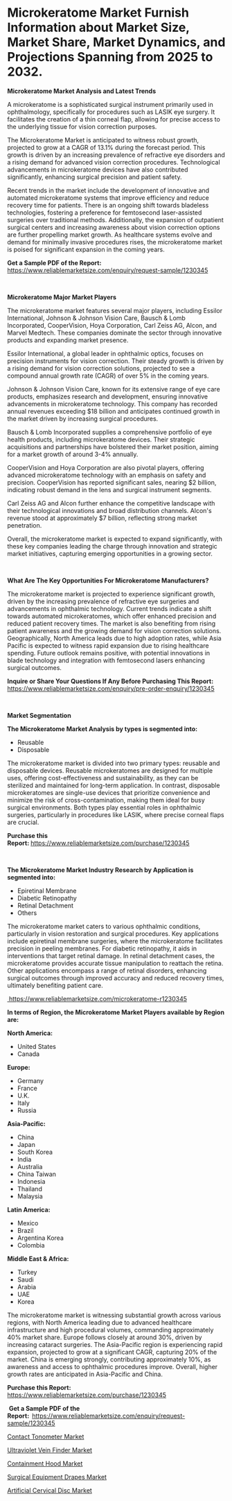 <p><h1>Microkeratome Market Furnish Information about Market Size, Market Share, Market Dynamics, and Projections Spanning from 2025 to 2032.</h1></p><p><strong>Microkeratome Market Analysis and Latest Trends</strong></p>
<p><p>A microkeratome is a sophisticated surgical instrument primarily used in ophthalmology, specifically for procedures such as LASIK eye surgery. It facilitates the creation of a thin corneal flap, allowing for precise access to the underlying tissue for vision correction purposes. </p><p>The Microkeratome Market is anticipated to witness robust growth, projected to grow at a CAGR of 13.1% during the forecast period. This growth is driven by an increasing prevalence of refractive eye disorders and a rising demand for advanced vision correction procedures. Technological advancements in microkeratome devices have also contributed significantly, enhancing surgical precision and patient safety.</p><p>Recent trends in the market include the development of innovative and automated microkeratome systems that improve efficiency and reduce recovery time for patients. There is an ongoing shift towards bladeless technologies, fostering a preference for femtosecond laser-assisted surgeries over traditional methods. Additionally, the expansion of outpatient surgical centers and increasing awareness about vision correction options are further propelling market growth. As healthcare systems evolve and demand for minimally invasive procedures rises, the microkeratome market is poised for significant expansion in the coming years.</p></p>
<p><strong>Get a Sample PDF of the Report:&nbsp;</strong> <a href="https://www.reliablemarketsize.com/enquiry/request-sample/1230345?utm_campaign=1836&utm_medium=2&utm_source=Github&utm_content=ia&utm_term=03032025&utm_id=microkeratome">https://www.reliablemarketsize.com/enquiry/request-sample/1230345</a></p>
<p>&nbsp;</p>
<p><strong>Microkeratome Major Market Players</strong></p>
<p><p>The microkeratome market features several major players, including Essilor International, Johnson & Johnson Vision Care, Bausch & Lomb Incorporated, CooperVision, Hoya Corporation, Carl Zeiss AG, Alcon, and Marvel Medtech. These companies dominate the sector through innovative products and expanding market presence.</p><p>Essilor International, a global leader in ophthalmic optics, focuses on precision instruments for vision correction. Their steady growth is driven by a rising demand for vision correction solutions, projected to see a compound annual growth rate (CAGR) of over 5% in the coming years. </p><p>Johnson & Johnson Vision Care, known for its extensive range of eye care products, emphasizes research and development, ensuring innovative advancements in microkeratome technology. This company has recorded annual revenues exceeding $18 billion and anticipates continued growth in the market driven by increasing surgical procedures.</p><p>Bausch & Lomb Incorporated supplies a comprehensive portfolio of eye health products, including microkeratome devices. Their strategic acquisitions and partnerships have bolstered their market position, aiming for a market growth of around 3-4% annually.</p><p>CooperVision and Hoya Corporation are also pivotal players, offering advanced microkeratome technology with an emphasis on safety and precision. CooperVision has reported significant sales, nearing $2 billion, indicating robust demand in the lens and surgical instrument segments.</p><p>Carl Zeiss AG and Alcon further enhance the competitive landscape with their technological innovations and broad distribution channels. Alcon's revenue stood at approximately $7 billion, reflecting strong market penetration. </p><p>Overall, the microkeratome market is expected to expand significantly, with these key companies leading the charge through innovation and strategic market initiatives, capturing emerging opportunities in a growing sector.</p></p>
<p>&nbsp;</p>
<p><strong>What Are The Key Opportunities For Microkeratome Manufacturers?</strong></p>
<p><p>The microkeratome market is projected to experience significant growth, driven by the increasing prevalence of refractive eye surgeries and advancements in ophthalmic technology. Current trends indicate a shift towards automated microkeratomes, which offer enhanced precision and reduced patient recovery times. The market is also benefiting from rising patient awareness and the growing demand for vision correction solutions. Geographically, North America leads due to high adoption rates, while Asia Pacific is expected to witness rapid expansion due to rising healthcare spending. Future outlook remains positive, with potential innovations in blade technology and integration with femtosecond lasers enhancing surgical outcomes.</p></p>
<p><strong>Inquire or Share Your Questions If Any Before Purchasing This Report:</strong> <a href="https://www.reliablemarketsize.com/enquiry/pre-order-enquiry/1230345?utm_campaign=1836&utm_medium=2&utm_source=Github&utm_content=ia&utm_term=03032025&utm_id=microkeratome">https://www.reliablemarketsize.com/enquiry/pre-order-enquiry/1230345</a></p>
<p>&nbsp;</p>
<p><strong>Market Segmentation</strong></p>
<p><strong>The Microkeratome Market Analysis by types is segmented into:</strong></p>
<p><ul><li>Reusable</li><li>Disposable</li></ul></p>
<p><p>The microkeratome market is divided into two primary types: reusable and disposable devices. Reusable microkeratomes are designed for multiple uses, offering cost-effectiveness and sustainability, as they can be sterilized and maintained for long-term application. In contrast, disposable microkeratomes are single-use devices that prioritize convenience and minimize the risk of cross-contamination, making them ideal for busy surgical environments. Both types play essential roles in ophthalmic surgeries, particularly in procedures like LASIK, where precise corneal flaps are crucial.</p></p>
<p><strong>Purchase this Report:&nbsp;</strong><a href="https://www.reliablemarketsize.com/purchase/1230345?utm_campaign=1836&utm_medium=2&utm_source=Github&utm_content=ia&utm_term=03032025&utm_id=microkeratome">https://www.reliablemarketsize.com/purchase/1230345</a></p>
<p>&nbsp;</p>
<p><strong>The Microkeratome Market Industry Research by Application is segmented into:</strong></p>
<p><ul><li>Epiretinal Membrane</li><li>Diabetic Retinopathy</li><li>Retinal Detachment</li><li>Others</li></ul></p>
<p><p>The microkeratome market caters to various ophthalmic conditions, particularly in vision restoration and surgical procedures. Key applications include epiretinal membrane surgeries, where the microkeratome facilitates precision in peeling membranes. For diabetic retinopathy, it aids in interventions that target retinal damage. In retinal detachment cases, the microkeratome provides accurate tissue manipulation to reattach the retina. Other applications encompass a range of retinal disorders, enhancing surgical outcomes through improved accuracy and reduced recovery times, ultimately benefiting patient care.</p></p>
<p><a href="https://www.reliablemarketsize.com/microkeratome-r1230345?utm_campaign=1836&utm_medium=2&utm_source=Github&utm_content=ia&utm_term=03032025&utm_id=microkeratome">&nbsp;https://www.reliablemarketsize.com/microkeratome-r1230345</a></p>
<p><strong>In terms of Region, the Microkeratome Market Players available by Region are:</strong></p>
<p>
    <p> <strong> North America: </strong>
        <ul>
            <li>United States</li>
            <li>Canada</li>
        </ul>
        </p> 
    <p> <strong> Europe: </strong>
        <ul>
            <li>Germany</li>
            <li>France</li>
            <li>U.K.</li>
            <li>Italy</li>
            <li>Russia</li>
        </ul>
        </p> 
    <p> <strong> Asia-Pacific: </strong>
        <ul>
            <li>China</li>
            <li>Japan</li>
            <li>South Korea</li>
            <li>India</li>
            <li>Australia</li>
            <li>China Taiwan</li>
            <li>Indonesia</li>
            <li>Thailand</li>
            <li>Malaysia</li>
        </ul>
        </p> 
    <p> <strong> Latin America: </strong>
        <ul>
            <li>Mexico</li>
            <li>Brazil</li>
            <li>Argentina Korea</li>
            <li>Colombia</li>
        </ul>
        </p> 
    <p> <strong> Middle East & Africa: </strong>
        <ul>
            <li>Turkey</li>
            <li>Saudi</li>
            <li>Arabia</li>
            <li>UAE</li>
            <li>Korea</li>
        </ul>
    </p>
    </p>
<p><p>The microkeratome market is witnessing substantial growth across various regions, with North America leading due to advanced healthcare infrastructure and high procedural volumes, commanding approximately 40% market share. Europe follows closely at around 30%, driven by increasing cataract surgeries. The Asia-Pacific region is experiencing rapid expansion, projected to grow at a significant CAGR, capturing 20% of the market. China is emerging strongly, contributing approximately 10%, as awareness and access to ophthalmic procedures improve. Overall, higher growth rates are anticipated in Asia-Pacific and China.</p></p>
<p><strong>Purchase this Report: </strong><a href="https://www.reliablemarketsize.com/purchase/1230345?utm_campaign=1836&utm_medium=2&utm_source=Github&utm_content=ia&utm_term=03032025&utm_id=microkeratome">https://www.reliablemarketsize.com/purchase/1230345</a></p>
<p>&nbsp;<strong>Get a Sample PDF of the Report:&nbsp;&nbsp;</strong><a href="https://www.reliablemarketsize.com/enquiry/request-sample/1230345?utm_campaign=1836&utm_medium=2&utm_source=Github&utm_content=ia&utm_term=03032025&utm_id=microkeratome">https://www.reliablemarketsize.com/enquiry/request-sample/1230345</a></p>
<p><strong></strong></p>
<p><p><a href="https://github.com/ryanbell8967/Market-Research-Report-List-1/blob/main/contact-tonometer-market.md?utm_campaign=1836&utm_medium=2&utm_source=Github&utm_content=ia&utm_term=03032025&utm_id=microkeratome">Contact Tonometer Market</a></p><p><a href="https://github.com/marlanamarvn/Market-Research-Report-List-1/blob/main/ultraviolet-vein-finder-market.md?utm_campaign=1836&utm_medium=2&utm_source=Github&utm_content=ia&utm_term=03032025&utm_id=microkeratome">Ultraviolet Vein Finder Market</a></p><p><a href="https://github.com/willjis/Market-Research-Report-List-1/blob/main/containment-hood-market.md?utm_campaign=1836&utm_medium=2&utm_source=Github&utm_content=ia&utm_term=03032025&utm_id=microkeratome">Containment Hood Market</a></p><p><a href="https://github.com/mookiesville/Market-Research-Report-List-1/blob/main/surgical-equipment-drapes-market.md?utm_campaign=1836&utm_medium=2&utm_source=Github&utm_content=ia&utm_term=03032025&utm_id=microkeratome">Surgical Equipment Drapes Market</a></p><p><a href="https://github.com/castoriffic/Market-Research-Report-List-5/blob/main/artificial-cervical-disc-market.md?utm_campaign=1836&utm_medium=2&utm_source=Github&utm_content=ia&utm_term=03032025&utm_id=microkeratome">Artificial Cervical Disc Market</a></p></p>